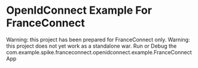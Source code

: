 # OpenIdConnect Example For FranceConnect

Warning: this project has been prepared for FranceConnect only.
Warning: this project does not yet work as a standalone war. Run or Debug the com.example.spike.franceconnect.openidconnect.example.FranceConnectApp
